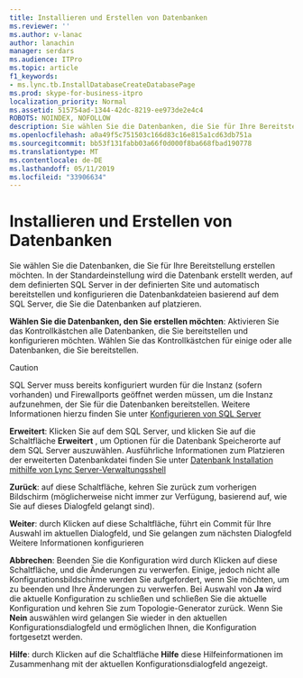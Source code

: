 ```yaml
---
title: Installieren und Erstellen von Datenbanken
ms.reviewer: ''
ms.author: v-lanac
author: lanachin
manager: serdars
ms.audience: ITPro
ms.topic: article
f1_keywords:
- ms.lync.tb.InstallDatabaseCreateDatabasePage
ms.prod: skype-for-business-itpro
localization_priority: Normal
ms.assetid: 515754ad-1344-42dc-8219-ee973de2e4c4
ROBOTS: NOINDEX, NOFOLLOW
description: Sie wählen Sie die Datenbanken, die Sie für Ihre Bereitstellung erstellen möchten. In der Standardeinstellung wird die Datenbank erstellt werden, auf dem definierten SQL Server in der definierten Site und automatisch bereitstellen und konfigurieren die Datenbankdateien basierend auf dem SQL Server, die Sie die Datenbanken auf platzieren.
ms.openlocfilehash: a0a49f5c751503c166d83c16e815a1cd63db751a
ms.sourcegitcommit: bb53f131fabb03a66f0d000f8ba668fbad190778
ms.translationtype: MT
ms.contentlocale: de-DE
ms.lasthandoff: 05/11/2019
ms.locfileid: "33906634"
---
```

# <a name="install-and-create-databases"></a>Installieren und Erstellen von Datenbanken

Sie wählen Sie die Datenbanken, die Sie für Ihre Bereitstellung erstellen möchten. In der Standardeinstellung wird die Datenbank erstellt werden, auf dem definierten SQL Server in der definierten Site und automatisch bereitstellen und konfigurieren die Datenbankdateien basierend auf dem SQL Server, die Sie die Datenbanken auf platzieren.

 **Wählen Sie die Datenbanken, den Sie erstellen möchten**: Aktivieren Sie das Kontrollkästchen alle Datenbanken, die Sie bereitstellen und konfigurieren möchten. Wählen Sie das Kontrollkästchen für einige oder alle Datenbanken, die Sie bereitstellen.

> [!CAUTION]
> SQL Server muss bereits konfiguriert wurden für die Instanz (sofern vorhanden) und Firewallports geöffnet werden müssen, um die Instanz aufzunehmen, der Sie für die Datenbanken bereitstellen. Weitere Informationen hierzu finden Sie unter [Konfigurieren von SQL Server](https://technet.microsoft.com/library/375e5cc4-e436-46dc-9b02-5063f35cdcc1.aspx)

 **Erweitert**: Klicken Sie auf dem SQL Server, und klicken Sie auf die Schaltfläche **Erweitert** , um Optionen für die Datenbank Speicherorte auf dem SQL Server auszuwählen. Ausführliche Informationen zum Platzieren der erweiterten Datenbankdatei finden Sie unter [Datenbank Installation mithilfe von Lync Server-Verwaltungsshell](https://technet.microsoft.com/library/c90a6449-4dd5-4b18-b21c-ea2c2a64dc3c.aspx)

 **Zurück**: auf diese Schaltfläche, kehren Sie zurück zum vorherigen Bildschirm (möglicherweise nicht immer zur Verfügung, basierend auf, wie Sie auf dieses Dialogfeld gelangt sind).

 **Weiter**: durch Klicken auf diese Schaltfläche, führt ein Commit für Ihre Auswahl im aktuellen Dialogfeld, und Sie gelangen zum nächsten Dialogfeld Weitere Informationen konfigurieren

 **Abbrechen**: Beenden Sie die Konfiguration wird durch Klicken auf diese Schaltfläche, und die Änderungen zu verwerfen. Einige, jedoch nicht alle Konfigurationsbildschirme werden Sie aufgefordert, wenn Sie möchten, um zu beenden und Ihre Änderungen zu verwerfen. Bei Auswahl von **Ja** wird die aktuelle Konfiguration zu schließen und schließen Sie die aktuelle Konfiguration und kehren Sie zum Topologie-Generator zurück. Wenn Sie **Nein** auswählen wird gelangen Sie wieder in den aktuellen Konfigurationsdialogfeld und ermöglichen Ihnen, die Konfiguration fortgesetzt werden.

 **Hilfe**: durch Klicken auf die Schaltfläche **Hilfe** diese Hilfeinformationen im Zusammenhang mit der aktuellen Konfigurationsdialogfeld angezeigt.


